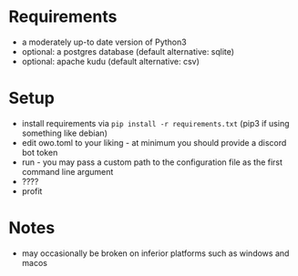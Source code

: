 # Requirements
- a moderately up-to date version of Python3
- optional: a postgres database (default alternative: sqlite)
- optional: apache kudu (default alternative: csv)
# Setup
- install requirements via `pip install -r requirements.txt` (pip3 if using something like debian)
- edit owo.toml to your liking - at minimum you should provide a discord bot token  
- run - you may pass a custom path to the configuration file as the first command line argument
- ????
- profit
# Notes
- may occasionally be broken on inferior platforms such as windows and macos
